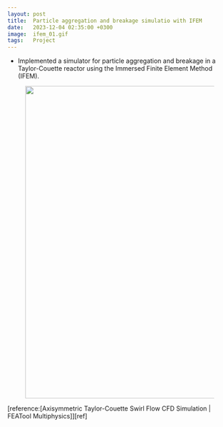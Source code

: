 ```yaml
---
layout: post
title:  Particle aggregation and breakage simulatio with IFEM
date:   2023-12-04 02:35:00 +0300
image:  ifem_01.gif
tags:   Project
---
```

* Implemented a simulator for particle aggregation and breakage in a Taylor-Couette reactor using the Immersed Finite Element Method (IFEM).

<figure>
<img src="/blog/images/ifem_02.jpg" alt="" data-action="zoom" style="display: block; margin: 0 auto; width: 700px;;" class="">
</figure>
[reference:[Axisymmetric Taylor-Couette Swirl Flow CFD Simulation | FEATool Multiphysics]][ref]


[ref]: https://www.youtube.com/watch?v=Fnz8uftHCEg